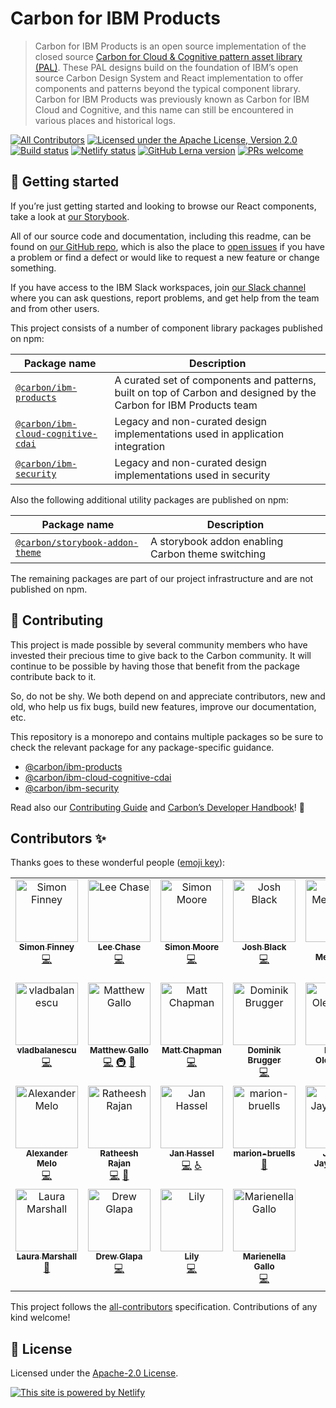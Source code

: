 # Carbon for IBM Products

> Carbon for IBM Products is an open source implementation of the closed source
> [Carbon for Cloud & Cognitive pattern asset library (PAL)](https://pages.github.ibm.com/cdai-design/pal/).
> These PAL designs build on the foundation of IBM’s open source Carbon Design
> System and React implementation to offer components and patterns beyond the
> typical component library. Carbon for IBM Products was previously known as
> Carbon for IBM Cloud and Cognitive, and this name can still be encountered in
> various places and historical logs.

[![All Contributors](https://img.shields.io/github/all-contributors/carbon-design-system/ibm-cloud-cognitive?color=ee8449)](#contributors-)
[![Licensed under the Apache License, Version 2.0](https://img.shields.io/badge/license-Apache--2.0-blue.svg)](https://github.com/carbon-design-system/ibm-products/blob/master/LICENSE)
[![Build status](https://github.com/carbon-design-system/ibm-products/actions/workflows/ci.yml/badge.svg)](https://github.com/carbon-design-system/ibm-products/actions/workflows/ci.yml)
[![Netlify status](https://img.shields.io/netlify/e8cd9972-0fc8-4c51-a911-e9a930ca6605)](https://app.netlify.com/sites/carbon-for-ibm-products/deploys)
[![GitHub Lerna version](https://img.shields.io/github/lerna-json/v/carbon-design-system/ibm-cloud-cognitive)](https://lerna.js.org)
[![PRs welcome](https://img.shields.io/badge/PRs-welcome-brightgreen)](https://github.com/carbon-design-system/ibm-products/blob/master/.github/CONTRIBUTING.md)

## 🚀 Getting started

If you’re just getting started and looking to browse our React components, take
a look at [our Storybook](https://carbon-for-ibm-products.netlify.app).

All of our source code and documentation, including this readme, can be found on
[our GitHub repo](https://github.com/carbon-design-system/ibm-cloud-cognitive),
which is also the place to
[open issues](https://github.com/carbon-design-system/ibm-products/issues/new/choose)
if you have a problem or find a defect or would like to request a new feature or
change something.

If you have access to the IBM Slack workspaces, join
[our Slack channel](https://ibm-casdesign.slack.com/archives/C013ZTX0N6B) where
you can ask questions, report problems, and get help from the team and from
other users.

This project consists of a number of component library packages published on
npm:

| Package name                                          | Description                                                                                                       |
| ----------------------------------------------------- | ----------------------------------------------------------------------------------------------------------------- |
| [`@carbon/ibm-products`](./packages/ibm-products)     | A curated set of components and patterns, built on top of Carbon and designed by the Carbon for IBM Products team |
| [`@carbon/ibm-cloud-cognitive-cdai`](./packages/cdai) | Legacy and non-curated design implementations used in application integration                                     |
| [`@carbon/ibm-security`](./packages/security)         | Legacy and non-curated design implementations used in security                                                    |

Also the following additional utility packages are published on npm:

| Package name                                                             | Description                                       |
| ------------------------------------------------------------------------ | ------------------------------------------------- |
| [`@carbon/storybook-addon-theme`](./config/storybook-addon-carbon-theme) | A storybook addon enabling Carbon theme switching |

The remaining packages are part of our project infrastructure and are not
published on npm.

## 🙌 Contributing

This project is made possible by several community members who have invested
their precious time to give back to the Carbon community. It will continue to be
possible by having those that benefit from the package contribute back to it.

So, do not be shy. We both depend on and appreciate contributors, new and old,
who help us fix bugs, build new features, improve our documentation, etc.

This repository is a monorepo and contains multiple packages so be sure to check
the relevant package for any package-specific guidance.

- [@carbon/ibm-products](https://github.com/carbon-design-system/ibm-products/blob/master/.github/CONTRIBUTING.md)
- [@carbon/ibm-cloud-cognitive-cdai](./packages/cdai)
- [@carbon/ibm-security](./packages/security)

Read also our
[Contributing Guide](https://github.com/carbon-design-system/ibm-products/blob/master/.github/CONTRIBUTING.md)
and
[Carbon’s Developer Handbook](https://github.com/carbon-design-system/carbon/blob/master/docs/developer-handbook.md)!
👀

## Contributors ✨

Thanks goes to these wonderful people
([emoji key](https://allcontributors.org/docs/en/emoji-key)):

<!-- ALL-CONTRIBUTORS-LIST:START - Do not remove or modify this section -->
<!-- prettier-ignore-start -->
<!-- markdownlint-disable -->
<table>
  <tbody>
    <tr>
      <td align="center" valign="top" width="20%"><a href="http://simonfinney.dev"><img src="https://avatars2.githubusercontent.com/u/3846874?v=4?s=100" width="100px;" alt="Simon Finney"/><br /><sub><b>Simon Finney</b></sub></a><br /><a href="https://github.com/carbon-design-system/ibm-products/commits?author=SimonFinney" title="Code">💻</a></td>
      <td align="center" valign="top" width="20%"><a href="https://github.com/lee-chase"><img src="https://avatars0.githubusercontent.com/u/15086604?v=4?s=100" width="100px;" alt="Lee Chase"/><br /><sub><b>Lee Chase</b></sub></a><br /><a href="https://github.com/carbon-design-system/ibm-products/commits?author=lee-chase" title="Code">💻</a></td>
      <td align="center" valign="top" width="20%"><a href="https://github.com/moores2"><img src="https://avatars2.githubusercontent.com/u/6977424?v=4?s=100" width="100px;" alt="Simon Moore"/><br /><sub><b>Simon Moore</b></sub></a><br /><a href="https://github.com/carbon-design-system/ibm-products/commits?author=moores2" title="Code">💻</a></td>
      <td align="center" valign="top" width="20%"><a href="https://github.com/joshblack"><img src="https://avatars1.githubusercontent.com/u/3901764?v=4?s=100" width="100px;" alt="Josh Black"/><br /><sub><b>Josh Black</b></sub></a><br /><a href="https://github.com/carbon-design-system/ibm-products/commits?author=joshblack" title="Code">💻</a></td>
      <td align="center" valign="top" width="20%"><a href="http://davidmenendez.net"><img src="https://avatars1.githubusercontent.com/u/6370760?v=4?s=100" width="100px;" alt="David Menendez"/><br /><sub><b>David Menendez</b></sub></a><br /><a href="https://github.com/carbon-design-system/ibm-products/commits?author=davidmenendez" title="Code">💻</a> <a href="https://github.com/carbon-design-system/ibm-products/pulls?q=is%3Apr+reviewed-by%3Adavidmenendez" title="Reviewed Pull Requests">👀</a></td>
    </tr>
    <tr>
      <td align="center" valign="top" width="20%"><a href="https://github.com/vladbalanescu"><img src="https://avatars2.githubusercontent.com/u/16047402?v=4?s=100" width="100px;" alt="vladbalanescu"/><br /><sub><b>vladbalanescu</b></sub></a><br /><a href="https://github.com/carbon-design-system/ibm-products/commits?author=vladbalanescu" title="Code">💻</a></td>
      <td align="center" valign="top" width="20%"><a href="http://www.matthewdgallo.com"><img src="https://avatars0.githubusercontent.com/u/10215203?v=4?s=100" width="100px;" alt="Matthew Gallo"/><br /><sub><b>Matthew Gallo</b></sub></a><br /><a href="https://github.com/carbon-design-system/ibm-products/commits?author=matthewgallo" title="Code">💻</a> <a href="#infra-matthewgallo" title="Infrastructure (Hosting, Build-Tools, etc)">🚇</a> <a href="https://github.com/carbon-design-system/ibm-products/pulls?q=is%3Apr+reviewed-by%3Amatthewgallo" title="Reviewed Pull Requests">👀</a></td>
      <td align="center" valign="top" width="20%"><a href="https://github.com/asfordmatt"><img src="https://avatars2.githubusercontent.com/u/14233261?v=4?s=100" width="100px;" alt="Matt Chapman"/><br /><sub><b>Matt Chapman</b></sub></a><br /><a href="https://github.com/carbon-design-system/ibm-products/commits?author=asfordmatt" title="Code">💻</a></td>
      <td align="center" valign="top" width="20%"><a href="https://github.com/dbrugger"><img src="https://avatars1.githubusercontent.com/u/10086178?v=4?s=100" width="100px;" alt="Dominik Brugger"/><br /><sub><b>Dominik Brugger</b></sub></a><br /><a href="https://github.com/carbon-design-system/ibm-products/commits?author=dbrugger" title="Code">💻</a></td>
      <td align="center" valign="top" width="20%"><a href="https://github.com/polinaouk"><img src="https://avatars2.githubusercontent.com/u/24444328?v=4?s=100" width="100px;" alt="Polina Olemskaia"/><br /><sub><b>Polina Olemskaia</b></sub></a><br /><a href="https://github.com/carbon-design-system/ibm-products/commits?author=polinaouk" title="Code">💻</a></td>
    </tr>
    <tr>
      <td align="center" valign="top" width="20%"><a href="http://alexandermelo.com"><img src="https://avatars.githubusercontent.com/u/12755042?v=4?s=100" width="100px;" alt="Alexander Melo"/><br /><sub><b>Alexander Melo</b></sub></a><br /><a href="https://github.com/carbon-design-system/ibm-products/commits?author=AlexanderMelox" title="Code">💻</a></td>
      <td align="center" valign="top" width="20%"><a href="https://github.com/Ratheeshrajan"><img src="https://avatars.githubusercontent.com/u/305492?v=4?s=100" width="100px;" alt="Ratheesh Rajan"/><br /><sub><b>Ratheesh Rajan</b></sub></a><br /><a href="https://github.com/carbon-design-system/ibm-products/commits?author=Ratheeshrajan" title="Code">💻</a> <a href="https://github.com/carbon-design-system/ibm-products/pulls?q=is%3Apr+reviewed-by%3ARatheeshrajan" title="Reviewed Pull Requests">👀</a></td>
      <td align="center" valign="top" width="20%"><a href="https://janhassel.de"><img src="https://avatars.githubusercontent.com/u/28265588?v=4?s=100" width="100px;" alt="Jan Hassel"/><br /><sub><b>Jan Hassel</b></sub></a><br /><a href="https://github.com/carbon-design-system/ibm-products/commits?author=janhassel" title="Code">💻</a> <a href="#a11y-janhassel" title="Accessibility">️️️️♿️</a></td>
      <td align="center" valign="top" width="20%"><a href="https://github.com/marion-bruells"><img src="https://avatars.githubusercontent.com/u/51152537?v=4?s=100" width="100px;" alt="marion-bruells"/><br /><sub><b>marion-bruells</b></sub></a><br /><a href="#design-marion-bruells" title="Design">🎨</a></td>
      <td align="center" valign="top" width="20%"><a href="https://www.hellojagath.com"><img src="https://avatars.githubusercontent.com/u/29351394?v=4?s=100" width="100px;" alt="Jagath Jayakumar"/><br /><sub><b>Jagath Jayakumar</b></sub></a><br /><a href="https://github.com/carbon-design-system/ibm-products/commits?author=jagathgj" title="Code">💻</a></td>
    </tr>
    <tr>
      <td align="center" valign="top" width="20%"><a href="https://github.com/Laura-Marshall"><img src="https://avatars.githubusercontent.com/u/53219208?v=4?s=100" width="100px;" alt="Laura Marshall"/><br /><sub><b>Laura Marshall</b></sub></a><br /><a href="#design-Laura-Marshall" title="Design">🎨</a></td>
      <td align="center" valign="top" width="20%"><a href="https://github.com/glapadre"><img src="https://avatars.githubusercontent.com/u/25260547?v=4?s=100" width="100px;" alt="Drew Glapa"/><br /><sub><b>Drew Glapa</b></sub></a><br /><a href="https://github.com/carbon-design-system/ibm-products/commits?author=glapadre" title="Code">💻</a></td>
      <td align="center" valign="top" width="20%"><a href="https://linkedin.com/in/mslilypeng/"><img src="https://avatars.githubusercontent.com/u/3118961?v=4?s=100" width="100px;" alt="Lily"/><br /><sub><b>Lily</b></sub></a><br /><a href="https://github.com/carbon-design-system/ibm-products/commits?author=lily-peng" title="Code">💻</a></td>
      <td align="center" valign="top" width="20%"><a href="https://github.com/mgallo25"><img src="https://avatars.githubusercontent.com/u/23409382?v=4?s=100" width="100px;" alt="Marienella Gallo"/><br /><sub><b>Marienella Gallo</b></sub></a><br /><a href="https://github.com/carbon-design-system/ibm-products/commits?author=mgallo25" title="Code">💻</a></td>
    </tr>
  </tbody>
</table>

<!-- markdownlint-restore -->
<!-- prettier-ignore-end -->

<!-- ALL-CONTRIBUTORS-LIST:END -->

This project follows the
[all-contributors](https://github.com/kentcdodds/all-contributors)
specification. Contributions of any kind welcome!

## 📝 License

Licensed under the
[Apache-2.0 License](https://github.com/carbon-design-system/ibm-products/blob/master/LICENSE).

[![This site is powered by Netlify](https://www.netlify.com/img/global/badges/netlify-color-accent.svg)](https://www.netlify.com)
